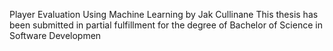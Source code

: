 Player Evaluation Using Machine Learning by Jak Cullinane This thesis has been submitted in partial fulfillment for the degree of Bachelor of Science in Software Developmen
